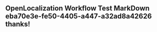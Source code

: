 <properties
ms.topic="hero-topic"
ms.test1="hero-topic"
ms.test2="test"/>

## OpenLocalization Workflow Test MarkDown eba70e3e-fe50-4405-a447-a32ad8a42626 thanks!

